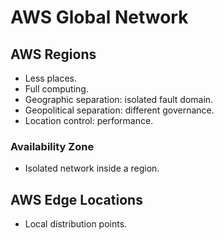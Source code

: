 # AWS Global Network

## AWS Regions

- Less places.
- Full computing.
- Geographic separation: isolated fault domain.
- Geopolitical separation: different governance.
- Location control: performance.


### Availability Zone

- Isolated network inside a region.


## AWS Edge Locations

- Local distribution points.
